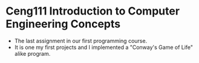 # Ceng111 Introduction to Computer Engineering Concepts

- The last assignment in our first programming course.
- It is one my first projects and I implemented a "Conway's Game of Life" alike program.
